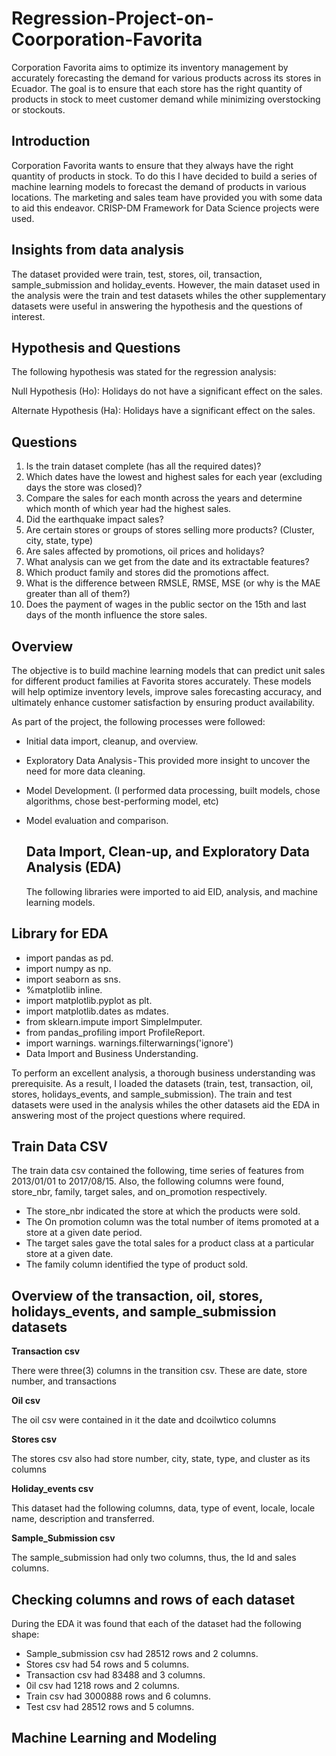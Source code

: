 # Regression-Project-on-Coorporation-Favorita
Corporation Favorita aims to optimize its inventory management by accurately forecasting the demand for various products across its stores in Ecuador. The goal is to ensure that each store has the right quantity of products in stock to meet customer demand while minimizing overstocking or stockouts.

## Introduction
Corporation Favorita wants to ensure that they always have the right quantity of products in stock. To do this I have decided to build a series of machine learning models to forecast the demand of products in various locations. The marketing and sales team have provided you with some data to aid this endeavor. CRISP-DM Framework for Data Science projects were used.

## Insights from data analysis
The dataset provided were train, test, stores, oil, transaction, sample_submission and holiday_events. However, the main dataset used in the analysis were the train and test datasets whiles the other supplementary datasets were useful in answering the hypothesis and the questions of interest.

## Hypothesis and Questions
The following hypothesis was stated for the regression analysis:

Null Hypothesis (Ho): Holidays do not have a significant effect on the sales. 

Alternate Hypothesis (Ha): Holidays have a significant effect on the sales.

## Questions
1. Is the train dataset complete (has all the required dates)?
2. Which dates have the lowest and highest sales for each year (excluding days the store was closed)?
3. Compare the sales for each month across the years and determine which month of which year had the highest sales.
4. Did the earthquake impact sales?
5. Are certain stores or groups of stores selling more products? (Cluster, city, state, type)
6. Are sales affected by promotions, oil prices and holidays?
7. What analysis can we get from the date and its extractable features?
8. Which product family and stores did the promotions affect.
9. What is the difference between RMSLE, RMSE, MSE (or why is the MAE greater than all of them?)
10. Does the payment of wages in the public sector on the 15th and last days of the month influence the store sales.

##  Overview
The objective is to build machine learning models that can predict unit sales for different product families at Favorita stores accurately. These models will help optimize inventory levels, improve sales forecasting accuracy, and ultimately enhance customer satisfaction by ensuring product availability.

As part of the project, the following processes were followed:
- Initial data import, cleanup, and overview.
- Exploratory Data Analysis - This provided more insight to uncover the need for more data cleaning.
- Model Development. (I performed data processing, built models, chose algorithms, chose best-performing model, etc)
- Model evaluation and comparison.

  ## Data Import, Clean-up, and Exploratory Data Analysis (EDA)
  The following libraries were imported to aid EID, analysis, and machine learning models.

## Library for EDA
- import pandas as pd.
- import numpy as np. 
- import seaborn as sns.
- %matplotlib inline.
- import matplotlib.pyplot as plt.
- import matplotlib.dates as mdates.
- from sklearn.impute import SimpleImputer.
- from pandas_profiling import ProfileReport.
- import warnings.
warnings.filterwarnings('ignore')
- Data Import and Business Understanding.

To perform an excellent analysis, a thorough business understanding was prerequisite. As a result, I loaded the datasets (train, test, transaction, oil, stores, holidays_events, and sample_submission). The train and test datasets were used in the analysis whiles the other datasets aid the EDA in answering most of the project questions where required.

## Train Data CSV

The train data csv contained the following, time series of features from 2013/01/01 to 2017/08/15. Also, the following columns were found, store_nbr, family, target sales, and on_promotion respectively.
- The store_nbr indicated the store at which the products were sold.
- The On promotion column was the total number of items promoted at a store at a given date period.
- The target sales gave the total sales for a product class at a particular store at a given date.
- The family column identified the type of product sold.

## Overview of the transaction, oil, stores, holidays_events, and sample_submission datasets

**Transaction csv**

There were three(3) columns in the transition csv. These are date, store number, and transactions

**Oil csv**

The oil csv were contained in it the date and dcoilwtico columns

**Stores csv**

The stores csv also had store number, city, state, type, and cluster as its columns

**Holiday_events csv**

This dataset had the following columns, data, type of event, locale, locale name, description and transferred.

**Sample_Submission csv**

The sample_submission had only two columns, thus, the Id and sales columns.

## Checking columns and rows of each dataset
During the EDA it was found that each of the dataset had the following shape:
- Sample_submission csv had 28512 rows and 2 columns.
- Stores csv had 54 rows and 5 columns.
- Transaction csv had 83488 and 3 columns.
- 0il csv had 1218 rows and 2 columns.
- Train csv had 3000888 rows and 6 columns.
- Test csv had 28512 rows and 5 columns.

## Machine Learning and Modeling



  




